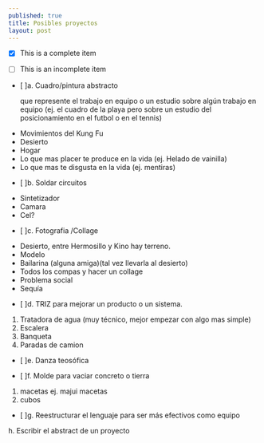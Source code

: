 ```yaml
---
published: true
title: Posibles proyectos
layout: post
---
```

- [x] This is a complete item
- [ ] This is an incomplete item


- [ ]a. Cuadro/pintura abstracto

  que represente el trabajo en equipo o un estudio sobre algún trabajo en equipo (ej. el cuadro de la playa pero sobre un estudio del posicionamiento en el futbol o en el tennis)
* Movimientos del Kung Fu
* Desierto
* Hogar
* Lo que mas placer te produce en la vida (ej. Helado de vainilla)
* Lo que mas te disgusta en la vida (ej. mentiras)


- [ ]b. Soldar circuitos

* Sintetizador 
* Camara
* Cel?


- [ ]c. Fotografia /Collage

* Desierto, entre Hermosillo y Kino hay terreno.
* Modelo
* Bailarina (alguna amiga)(tal vez llevarla al desierto)
* Todos los compas y hacer un collage 
* Problema social 
* Sequía



- [ ]d. TRIZ para mejorar un producto o un sistema.

1. Tratadora de agua (muy técnico, mejor empezar con algo mas simple)
2. Escalera
3. Banqueta
4. Paradas de camion


- [ ]e. Danza teosófica

- [ ]f. Molde para vaciar concreto o tierra

1. macetas ej. majui macetas
2. cubos

- [ ]g. Reestructurar el lenguaje para ser más efectivos como equipo 

h. Escribir el abstract de un proyecto